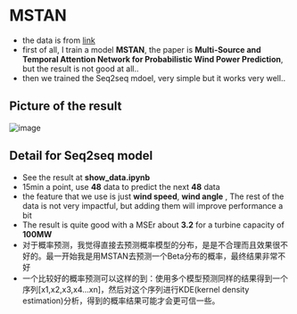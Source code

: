 # MSTAN
- the data is from [link](https://github.com/Bob05757/Renewable-energy-generation-input-feature-variables-analysis)
- first of all, I train a model  **MSTAN**, the paper is **Multi-Source and Temporal Attention Network for Probabilistic Wind Power Prediction**, but the result is not good at all..
- then we trained the Seq2seq mdoel, very simple but it works very well..
## Picture of the result
![image](https://github.com/liuyalin-tanguy/MSTAN/assets/49784245/c4f3a15a-e31a-4949-a9ad-bcb34d6f3ad2)
## Detail for Seq2seq model
- See the result at **show_data.ipynb**
- 15min a point, use **48** data to predict the next **48** data 
- the feature that we use is just **wind speed**, **wind angle** , The rest of the data is not very impactful, but adding them will improve performance a bit
- The result is quite good with a MSEr about **3.2** for a turbine capacity of **100MW**
- 对于概率预测，我觉得直接去预测概率模型的分布，是是不合理而且效果很不好的。最一开始我是用MSTAN去预测一个Beta分布的概率，最终结果非常不好
- 一个比较好的概率预测可以这样的到：使用多个模型预测同样的结果得到一个序列[x1,x2,x3,x4...xn]，然后对这个序列进行KDE(kernel density estimation)分析，得到的概率结果可能才会更可信一些。

